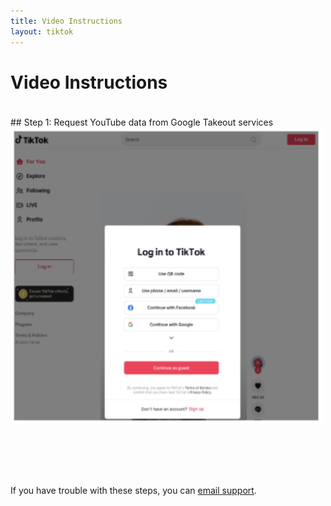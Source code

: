 ```yaml
---
title: Video Instructions
layout: tiktok
---
```

<style>
ol li {padding-bottom:15px;}  
  
</style>  
# Video Instructions
<div style="padding-top:20px;"></div>
## Step 1: Request YouTube data from Google Takeout services

<img src="images/mac_safari_chrome/mac_1.png" width="500" style="margin:auto;">

<div style="padding-top:80px;"></div>

If you have trouble with these steps, you can <a href="mailto:csmapsupport@nyu.edu">email support</a>. 
